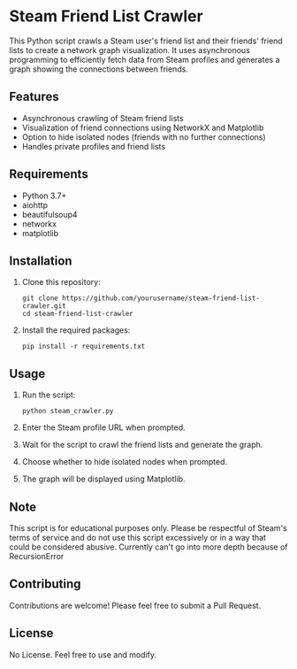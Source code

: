 # Steam Friend List Crawler

This Python script crawls a Steam user's friend list and their friends' friend lists to create a network graph visualization. It uses asynchronous programming to efficiently fetch data from Steam profiles and generates a graph showing the connections between friends.

## Features

- Asynchronous crawling of Steam friend lists
- Visualization of friend connections using NetworkX and Matplotlib
- Option to hide isolated nodes (friends with no further connections)
- Handles private profiles and friend lists

## Requirements

- Python 3.7+
- aiohttp
- beautifulsoup4
- networkx
- matplotlib

## Installation

1. Clone this repository:
   ```
   git clone https://github.com/yourusername/steam-friend-list-crawler.git
   cd steam-friend-list-crawler
   ```

2. Install the required packages:
   ```
   pip install -r requirements.txt
   ```

## Usage

1. Run the script:
   ```
   python steam_crawler.py
   ```

2. Enter the Steam profile URL when prompted.

3. Wait for the script to crawl the friend lists and generate the graph.

4. Choose whether to hide isolated nodes when prompted.

5. The graph will be displayed using Matplotlib.

## Note

This script is for educational purposes only. Please be respectful of Steam's terms of service and do not use this script excessively or in a way that could be considered abusive. Currently can't go into more depth because of RecursionError

## Contributing

Contributions are welcome! Please feel free to submit a Pull Request.

## License

No License. Feel free to use and modify.
